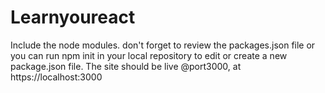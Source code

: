# Learnyoureact
Include the node modules.
don't forget to review the packages.json file or you can run npm init in your local repository to edit or create a new package.json file.
The site should be live @port3000, at https://localhost:3000
